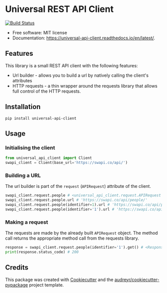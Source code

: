# Universal REST API Client

[![Build
Status](https://travis-ci.org/jorgii/universal-api-client.svg?branch=master)](https://travis-ci.org/jorgii/universal-api-client)

  - Free software: MIT license
  - Documentation:
    <https://universal-api-client.readthedocs.io/en/latest/>.

## Features

This library is a small REST API client with the following features:

  - Url builder - allows you to build a url by natively calling the
    client's attributes
  - HTTP requests - a thin wrapper around the requests library that
    allows full control of the HTTP requests.

## Installation

    pip install universal-api-client

## Usage

### Initialising the client

``` python
from universal_api_client import Client
swapi_client = Client(base_url='https://swapi.co/api/')
```

### Building a URL

The url builder is part of the `request` (`APIRequest`) attribute of the
client.

``` python
swapi_client.request.people # <universal_api_client.request.APIRequest at 0x1093c3eb8>
swapi_client.request.people.url # 'https://swapi.co/api/people/'
swapi_client.request.people(identifier=1).url # 'https://swapi.co/api/people/1/'
swapi_client.request.people(identifier='1').url # 'https://swapi.co/api/people/1/'
```

### Making a request

The requests are made by the already built `APIRequest` object. The
method call returns the appropriate method call from the requests
library.

``` python
response = swapi_client.request.people(identifier='1').get() # <Response [200]>
print(response.status_code) # 200
```

## Credits

This package was created with
[Cookiecutter](https://github.com/audreyr/cookiecutter) and the
[audreyr/cookiecutter-pypackage](https://github.com/audreyr/cookiecutter-pypackage)
project template.
